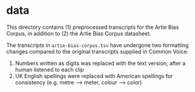 # data

This directory contains (1) preprocessed transcripts for the Artie Bias Corpus, in addition to (2) the Artie Bias Corpus datasheet.

The transcripts in `artie-bias-corpus.tsv` have undergone two formatting changes compared to the original transcripts supplied in Common Voice:

1. Numbers written as digits was replaced with the text version, after a human listened to each clip
2. UK English spellings were replaced with American spellings for consistency (e.g. metre --> meter, colour --> color)